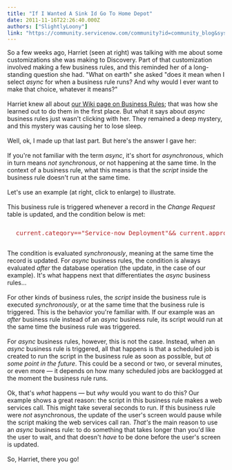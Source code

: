 ```yaml
---
title: "If I Wanted A Sink Id Go To Home Depot"
date: 2011-11-16T22:26:40.000Z
authors: ["SlightlyLoony"]
link: "https://community.servicenow.com/community?id=community_blog&sys_id=0ecc6265dbd0dbc01dcaf3231f96194a"
---
```

<p><span class="asset-asset_lightbox-Small asset-align-right"><a href="/files/SlightlyLoony/skeptic1.jpg" rel="lightbox"><img rel="lightbox" src="http://community.service-now.com/files/imagecache/Small/SlightlyLoony/skeptic1.jpg" alt="" title="" class="imagecache imagecache-Small" /></a></span>So a few weeks ago, Harriet (seen at right) was talking with me about some customizations she was making to Discovery. Part of that customization involved making a few business rules, and this reminded her of a long-standing question she had. "What on earth" she asked "does it mean when I select <i>async</i> for when a business rule runs? And why would I ever want to make that choice, whatever it means?"<br /><br />Harriet knew all about <a title="ki.service-now.com/index.php?title=Business_Rules" href="http://wiki.service-now.com/index.php?title=Business_Rules">our Wiki page on Business Rules</a>; that was how she learned out to do them in the first place. But what it says about <i>async</i> business rules just wasn't clicking with her. They remained a deep mystery, and this mystery was causing her to lose sleep.<br /><br />Well, ok, I made up that last part. But here's the answer I gave her:<br /><!--break--><br />If you're not familiar with the term <i>async</i>, it's short for <i>asynchronous</i>, which in turn means <i>not synchronous</i>, or not happening at the same time. In the context of a business rule, what this means is that the <i>script</i> inside the business rule doesn't run at the same time.<br /><br /><span class="asset-asset_lightbox-Small asset-align-right"><a href="/files/SlightlyLoony/Screen%20shot%202011-11-16%20at%207.37.10%20AM.png" rel="lightbox"><img rel="lightbox" src="http://community.service-now.com/files/imagecache/Small/SlightlyLoony/Screen%20shot%202011-11-16%20at%207.37.10%20AM.png" alt="" title="" class="imagecache imagecache-Small" /></a></span>Let's use an example (at right, click to enlarge) to illustrate.<br /><br />This business rule is triggered whenever a record in the <i>Change Request</i> table is updated, and the condition below is met:<br /><pre style="margin-left:20px;line-height:1;color:FireBrick;"><br />current.category=="Service-now Deployment"&amp;&amp; current.approval=="approved"&amp;&amp; current.state=="2"<br /></pre><br />The condition is evaluated <i>synchronously</i>, meaning at the same time the record is updated. For <i>async</i> business rules, the condition is always evaluated <i>after</i> the database operation (the update, in the case of our example). It's what happens next that differentiates the <i>async</i> business rules...<br /><br />For other kinds of business rules, the <i>script</i> inside the business rule is executed <i>synchronously</i>, or at the same time that the business rule is triggered. This is the behavior you're familiar with. If our example was an <i>after</i> business rule instead of an <i>async</i> business rule, its script would run at the same time the business rule was triggered.<br /><br />For <i>async</i> business rules, however, this is not the case. Instead, when an <i>async</i> business rule is triggered, all that happens is that a scheduled job is created to run the script in the business rule as soon as possible, but <i>at some point in the future</i>. This could be a second or two, or several minutes, or even more — it depends on how many scheduled jobs are backlogged at the moment the business rule runs. <br /><br />Ok, that's <i>what</i> happens — but <i>why</i> would you want to do this? Our example shows a great reason: the script in this business rule makes a web services call. This might take several seconds to run. If this business rule were <i>not</i> asynchronous, the update of the user's screen would pause while the script making the web services call ran. <i>That's</i> the main reason to use an <i>async</i> business rule: to do something that takes longer than you'd like the user to wait, and that doesn't <i>have</i> to be done before the user's screen is updated.<br /><br />So, Harriet, there you go!</p>